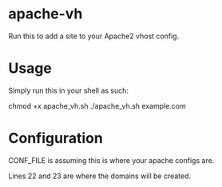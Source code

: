 apache-vh
=========

Run this to add a site to your Apache2 vhost config.

Usage
=========
Simply run this in your shell as such:

chmod +x apache_vh.sh
./apache_vh.sh example.com


Configuration
=========
CONF_FILE is assuming this is where your apache configs are. 

Lines 22 and 23 are where the domains will be created. 
